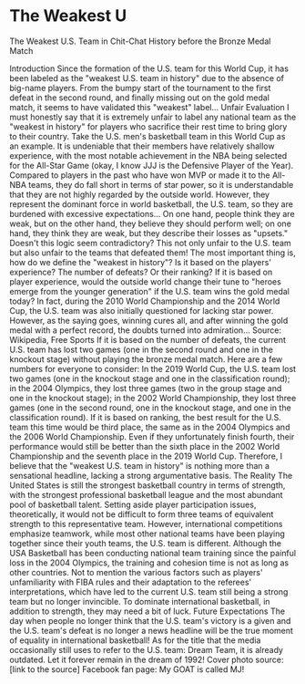 #  The Weakest U 
  The Weakest U.S. Team in Chit-Chat History before the Bronze Medal Match

Introduction
Since the formation of the U.S. team for this World Cup, it has been labeled as the "weakest U.S. team in history" due to the absence of big-name players. From the bumpy start of the tournament to the first defeat in the second round, and finally missing out on the gold medal match, it seems to have validated this "weakest" label... Unfair Evaluation I must honestly say that it is extremely unfair to label any national team as the "weakest in history" for players who sacrifice their rest time to bring glory to their country. Take the U.S. men's basketball team in this World Cup as an example. It is undeniable that their members have relatively shallow experience, with the most notable achievement in the NBA being selected for the All-Star Game (okay, I know JJJ is the Defensive Player of the Year). Compared to players in the past who have won MVP or made it to the All-NBA teams, they do fall short in terms of star power, so it is understandable that they are not highly regarded by the outside world. However, they represent the dominant force in world basketball, the U.S. team, so they are burdened with excessive expectations... On one hand, people think they are weak, but on the other hand, they believe they should perform well; on one hand, they think they are weak, but they describe their losses as "upsets." Doesn't this logic seem contradictory? This not only unfair to the U.S. team but also unfair to the teams that defeated them! The most important thing is, how do we define the "weakest in history"? Is it based on the players' experience? The number of defeats? Or their ranking? If it is based on player experience, would the outside world change their tune to "heroes emerge from the younger generation" if the U.S. team wins the gold medal today? In fact, during the 2010 World Championship and the 2014 World Cup, the U.S. team was also initially questioned for lacking star power. However, as the saying goes, winning cures all, and after winning the gold medal with a perfect record, the doubts turned into admiration... Source: Wikipedia, Free Sports If it is based on the number of defeats, the current U.S. team has lost two games (one in the second round and one in the knockout stage) without playing the bronze medal match. Here are a few numbers for everyone to consider: In the 2019 World Cup, the U.S. team lost two games (one in the knockout stage and one in the classification round); in the 2004 Olympics, they lost three games (two in the group stage and one in the knockout stage); in the 2002 World Championship, they lost three games (one in the second round, one in the knockout stage, and one in the classification round). If it is based on ranking, the best result for the U.S. team this time would be third place, the same as in the 2004 Olympics and the 2006 World Championship. Even if they unfortunately finish fourth, their performance would still be better than the sixth place in the 2002 World Championship and the seventh place in the 2019 World Cup. Therefore, I believe that the "weakest U.S. team in history" is nothing more than a sensational headline, lacking a strong argumentative basis. The Reality The United States is still the strongest basketball country in terms of strength, with the strongest professional basketball league and the most abundant pool of basketball talent. Setting aside player participation issues, theoretically, it would not be difficult to form three teams of equivalent strength to this representative team. However, international competitions emphasize teamwork, while most other national teams have been playing together since their youth teams, the U.S. team is different. Although the USA Basketball has been conducting national team training since the painful loss in the 2004 Olympics, the training and cohesion time is not as long as other countries. Not to mention the various factors such as players' unfamiliarity with FIBA rules and their adaptation to the referees' interpretations, which have led to the current U.S. team still being a strong team but no longer invincible. To dominate international basketball, in addition to strength, they may need a bit of luck. Future Expectations The day when people no longer think that the U.S. team's victory is a given and the U.S. team's defeat is no longer a news headline will be the true moment of equality in international basketball! As for the title that the media occasionally still uses to refer to the U.S. team: Dream Team, it is already outdated. Let it forever remain in the dream of 1992! Cover photo source: [link to the source] Facebook fan page: My GOAT is called MJ!
